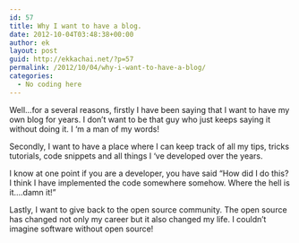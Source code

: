 ```yaml
---
id: 57
title: Why I want to have a blog.
date: 2012-10-04T03:48:38+00:00
author: ek
layout: post
guid: http://ekkachai.net/?p=57
permalink: /2012/10/04/why-i-want-to-have-a-blog/
categories:
  - No coding here
---
```

Well&#8230;for a several reasons, firstly I have been saying that I want to have my own blog for years. I don&#8217;t want to be that guy who just keeps saying it without doing it. I &#8216;m a man of my words!

Secondly, I want to have a place where I can keep track of all my tips, tricks tutorials, code snippets and all things I &#8216;ve developed over the years.

I know at one point if you are a developer, you have said &#8220;How did I do this? I think I have implemented the code somewhere somehow. Where the hell is it&#8230;.damn it!&#8221;

Lastly, I want to give back to the open source community. The open source has changed not only my career but it also changed my life. I couldn&#8217;t imagine software without open source!